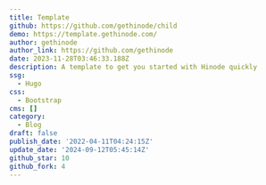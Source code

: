 ```yaml
---
title: Template
github: https://github.com/gethinode/child
demo: https://template.gethinode.com/
author: gethinode
author_link: https://github.com/gethinode
date: 2023-11-28T03:46:33.188Z
description: A template to get you started with Hinode quickly
ssg:
  - Hugo
css:
  - Bootstrap
cms: []
category:
  - Blog
draft: false
publish_date: '2022-04-11T04:24:15Z'
update_date: '2024-09-12T05:45:14Z'
github_star: 10
github_fork: 4
---
```

